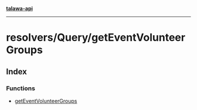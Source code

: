 [**talawa-api**](../../../README.md)

***

# resolvers/Query/getEventVolunteerGroups

## Index

### Functions

- [getEventVolunteerGroups](functions/getEventVolunteerGroups.md)
